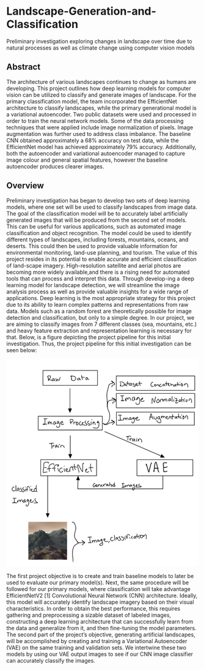 # Landscape-Generation-and-Classification
Preliminary investigation exploring changes in landscape over time due to natural processes as well as climate change using computer vision models

## Abstract 
The architecture of various landscapes continues to change as humans are developing. This project outlines how deep learning models for computer vision can be utilized to classify and generate images of landscape. For the primary classification model, the team incorporated the EfficientNet architecture to classify landscapes, while the primary generational model is a variational autoencoder. Two public datasets were used and processed in order to train the neural network models. Some of the data processing techniques that were applied include image normalization of pixels. Image augmentation was further used to address class imbalance. The baseline CNN obtained approximately a 68\% accuracy on test data, while the EfficientNet model has achieved approximately 79\% accuracy. Additionally, both the autoencoder and variational autoencoder managed to capture image colour and general spatial features, however the baseline autoencoder produces clearer images.

## Overview 
Preliminary investigation has began to develop two sets of deep learning models, where one set will be used to classify landscapes from image data. The goal of the classification model will be to accurately label artificially generated images that will be produced from the second set of models. This can be useful for various applications, such as automated image classification and object recognition. The model could be used to identify different types of landscapes, including forests, mountains, oceans, and deserts. This could then be used to provide valuable information for environmental monitoring, land-use planning, and tourism. The value of this project resides in its potential to enable accurate and efficient classification of land-scape imagery. High-resolution satellite and aerial photos are becoming more widely available,and there is a rising need for automated tools that can process and interpret this data. Through develop-ing a deep learning model for landscape detection, we will streamline the image analysis process as well as provide valuable insights for a wide range of applications. Deep learning is the most appropriate strategy for this project due to its ability to learn complex patterns and representations from raw data. Models such as a random forest are theoretically possible for image detection and classification, but only to a simple degree. In our project, we are aiming to classify images from 7 different classes (sea, mountains, etc.) and heavy feature extraction and representation learning is necessary for that. Below, is a figure depicting the project pipeline for this initial investigation. Thus, the project pipeline for this initial investigation can be seen below:

![Project Pipeline](https://github.com/100emoji/Landscape-Generation-and-Classification/blob/main/images/fig1.jpg)

The first project objective is to create and train baseline models to later be used to evaluate our primary model(s). Next, the same procedure will be followed for our primary models, where classification will take advantage EfficientNetV2 [1] Convolutional Neural Network (CNN) architecture. Ideally, this model will accurately identify landscape imagery based on their visual characteristics. In order to obtain the best performance, this requires gathering and preprocessing a sizable dataset of labeled images, constructing a deep learning architecture that can successfully learn from the data and generalize from it, and then fine-tuning the model parameters. The second part of the project’s objective, generating artificial landscapes, will be accomplished by creating and training a Variational Autoencoder (VAE) on the same training and validation sets. We intertwine these two models by using our VAE output images to see if our CNN image classifier can accurately classify the images.

